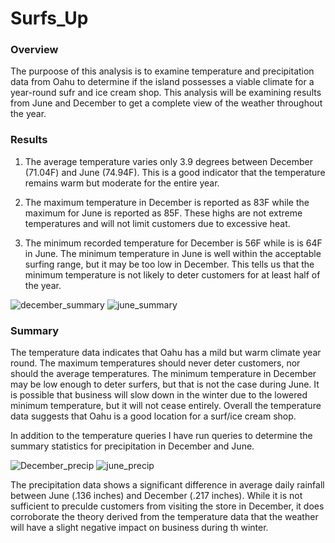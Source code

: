 # Surfs_Up

### Overview
The purpoose of this analysis is to examine temperature and precipitation data from Oahu to determine if the island possesses a viable climate for a year-round sufr and ice cream shop.  This analysis will be examining results from June and December to get a complete view of the weather throughout the year. 

### Results

1. The average temperature varies only 3.9 degrees between December (71.04F) and June (74.94F). This is a good indicator that the temperature remains warm but moderate for the entire year. 

2. The maximum temperature in December is reported as 83F while the maximum for June is reported as 85F. These highs are not extreme temperatures and will not limit customers due to excessive heat.

3. The minimum recorded temperature for December is 56F while is is 64F in June. The minimum temperature in June is well within the acceptable surfing range, but it may be too low in December. This tells us that the minimum temperature is not likely to deter customers for at least half of the year.

![december_summary](https://user-images.githubusercontent.com/86164867/132928524-8757aad6-8fd4-42da-8362-17dadce2ed91.PNG)
![june_summary](https://user-images.githubusercontent.com/86164867/132928525-6504fd71-e0c2-47da-a4cb-8193f8249875.PNG)

### Summary

The temperature data indicates that Oahu has a mild but warm climate year round. The maximum temperatures should never deter customers, nor should the average temperatures. The minimum temperature in December may be low enough to deter surfers, but that is not the case during June. It is possible that business will slow down in the winter due to the lowered minimum temperature, but it will not cease entirely.  Overall the temperature data suggests that Oahu is a good location for a surf/ice cream shop. 

In addition to the temperature queries I have run queries to determine the summary statistics for precipitation in December and June.

![December_precip](https://user-images.githubusercontent.com/86164867/132928769-8fab24a0-ef42-4cc9-9f59-1b3ee5a866a9.PNG)
![june_precip](https://user-images.githubusercontent.com/86164867/132928771-9b21b279-f366-4aef-bb85-9d667c524bb3.PNG)

The precipitation data shows a significant difference in average daily rainfall between June (.136 inches) and December (.217 inches). While it is not sufficient to preculde customers from visiting the store in December, it does corroborate the theory derived from the temperature data that the weather will have a slight negative impact on business during th winter.

